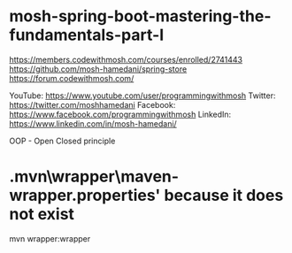 # mosh-spring-boot-mastering-the-fundamentals-part-I

https://members.codewithmosh.com/courses/enrolled/2741443
https://github.com/mosh-hamedani/spring-store
https://forum.codewithmosh.com/


YouTube:  https://www.youtube.com/user/programmingwithmosh
Twitter:  https://twitter.com/moshhamedani
Facebook: https://www.facebook.com/programmingwithmosh
LinkedIn: https://www.linkedin.com/in/mosh-hamedani/


OOP - Open Closed principle


# .mvn\wrapper\maven-wrapper.properties' because it does not exist
mvn wrapper:wrapper